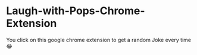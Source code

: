 # Laugh-with-Pops-Chrome-Extension
You click on this google chrome extension to get a random Joke every time 😂
